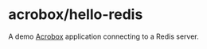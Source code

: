 # acrobox/hello-redis

A demo [Acrobox](https://acrobox.io) application connecting to a Redis server.
